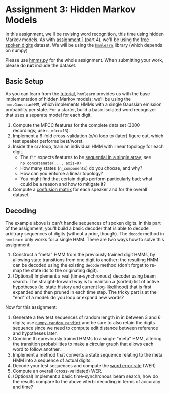 # Assignment 3: Hidden Markov Models

In this assignment, we'll be revising word recognition, this time using hidden Markov models.
As with [assignment 1](https://github.com/seqlrn/1-dynamic-programming) (part 4), we'll be using the [free spoken digits](https://github.com/Jakobovski/free-spoken-digit-dataset) dataset.
We will be using the [`hmmlearn`](https://hmmlearn.readthedocs.io/en/latest/index.html) library (which depends on numpy) 

Please use [hmms.py](src/1-basics.py) for the whole assignment.
When submitting your work, please do **not** include the dataset.


## Basic Setup

As you can learn from the [tutorial](https://hmmlearn.readthedocs.io/en/latest/tutorial.html#), `hmmlearn` provides us with the base implementation of hidden Markov models; we'll be using the `hmm.GaussianHMM`, which implements HMMs with a single Gaussian emission probability per state.
For a starter, build a basic isolated word recognizer that uses a separate model for each digit.

1. Compute the MFCC features for the complete data set (3000 recordings; use `n_mfcc=13`).
2. Implement a 6-fold cross-validation (x/v) loop to (later) figure out, which test speaker performs best/worst.
3. Inside the c/v loop, train an individual HMM with linear topology for each digit.
    - The `fit` expects features to be [sequential in a single array](https://github.com/hmmlearn/hmmlearn/blob/38b3cece4a6297e978a204099ae6a0a99555ec01/lib/hmmlearn/base.py#L439); see `np.concatenate(..., axis=0)`
    - How many states (`n_components`) do you choose, and why?
    - How can you enforce a linear topology?
    - You might find that certain digits perform particularly bad; what could be a reason and how to mitigate it?
4. Compute a [confusion matrix](https://en.wikipedia.org/wiki/Confusion_matrix) for each speaker and for the overall dataset.


## Decoding

The example above is can't handle sequences of spoken digits.
In this part of the assignment, you'll build a basic decoder that is able to decode arbitrary sequences of digits (without a prior, though).
The `decode` method in `hmmlearn` only works for a single HMM.
There are two ways how to solve this assignment:

1. Construct a "meta" HMM from the previously trained digit HMMs, by allowing state transitions from one digit to another; the resulting HMM can be decoded using the existing `decode` method (don't forget to re-map the state ids to the originating digit).
2. (Optional) Implement a real (time-synchronous) decoder using beam search. The straight-forward way is to maintain a (sorted) list of active hypotheses (ie. state history and current log-likelihood) that is first expanded and then pruned in each time step. The tricky part is at the "end" of a model: do you loop or expand new words?

Now for this assignment:

1. Generate a few test sequences of random length in in between 3 and 6 digits; use [`numpy.random.randint`](https://numpy.org/doc/stable/reference/random/generated/numpy.random.randint.html) and be sure to also retain the digits sequence since we need to compute edit distance between reference and hypotheses later.
2. Combine th epreviously trained HMMs to a single "meta" HMM, altering the transition probabilities to make a circular graph that allows each word to follow another.
3. Implement a method that converts a state sequence relating to the meta HMM into a sequence of actual digits.
3. Decode your test sequences and compute the [word error rate](https://pypi.org/project/jiwer/) (WER)
5. Compute an overall (cross-validated) WER.
6. (Optional) Implement a basic time-synchronous beam search; how do the results compare to the above viterbi decoding in terms of accuracy and time?
